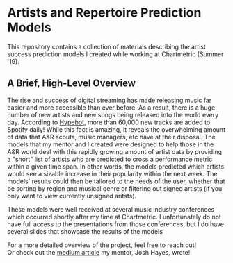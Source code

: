 # Artists and Repertoire Prediction Models

This repository contains a collection of materials describing the artist success prediction models I created while working at Chartmetric (Summer '19).


## A Brief, High-Level Overview

The rise and success of digital streaming has made releasing music far easier and more accessible than ever before.  As a result, there is a huge number of new artists and new songs being released into the world every day. According to [Hypebot](https://www.hypebot.com/hypebot/2021/02/60000-tracks-are-uploaded-to-spotify-every-day.html), more than 60,000 new tracks are added to Spotify daily!  While this fact is amazing, it reveals the overwhelming amount of data that A&R scouts, music managers, etc have at their disposal.  The models that my mentor and I created were designed to help those in the A&R world deal with this rapidly growing amount of artist data by providing a "short" list of artists who are predicted to cross a performance metric within a given time span. In other words, the models predicted which artists would see a sizable increase in their popularity within the next week.  The models' results could then be tailored to the needs of the user, whether that be sorting by region and musical genre or filtering out signed artists (if you only want to view currently unsigned aritsts).

These models were well received at several music industry conferences which occurred shortly after my time at Chartmetric.  I unfortunately do not have full access to the presentations from those conferences, but I do have several slides that showcase the results of the models

For a more detailed overview of the project, feel free to reach out!  
Or check out the [medium article](https://medium.com/chartmetric-blog/the-next-era-of-a-r-tools-a20c1b6ad5e3) my mentor, Josh Hayes, wrote!








 
